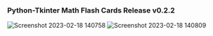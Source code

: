 ### **Python-Tkinter Math Flash Cards Release v0.2.2**



![Screenshot 2023-02-18 140758](https://user-images.githubusercontent.com/101545981/219890064-0ba1d38d-56bd-4d2d-af85-1a0ee0cbebd5.png)
![Screenshot 2023-02-18 140809](https://user-images.githubusercontent.com/101545981/219890081-3a569def-9e3f-48bb-9e0e-aa0b19d14d5c.png)
